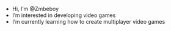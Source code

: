 - Hi, I’m @Zmbeboy
- I’m interested in developing video games
- I’m currently learning how to create multiplayer video games
<!---
Zmbeboy/Zmbeboy is a ✨ special ✨ repository because its `README.md` (this file) appears on your GitHub profile.
You can click the Preview link to take a look at your changes.
--->
